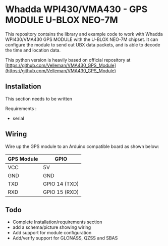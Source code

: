 # Whadda WPI430/VMA430 - GPS MODULE U-BLOX NEO-7M 

This repository contains the library and example code to work with Whadda WPI430/VMA430 GPS MODULE with the U-BLOX NEO-7M chipset. 
It can configure the module to send out UBX data packets, and is able to decode the time and location data.

This python version is heavily based on official repository at [https://github.com/Velleman/VMA430_GPS_Module](https://github.com/Velleman/VMA430_GPS_Module)


## Installation

This section needs to be written

Requirements :
- serial


## Wiring
Wire up the GPS module to an Arduino compatible board as shown below:

|GPS Module|GPIO|
|----------|-------------|
|VCC|5V|
|GND|GND|
|TXD|GPIO 14 (TXD)|
|RXD|GPIO 15 (RXD)|


## Todo
- Complete Installation/requirements section
- add a schema/picture showing wiring
- Add support for module configuration
- Add/verify support for GLONASS, QZSS and SBAS